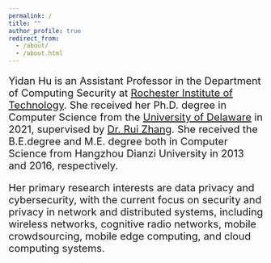 ```yaml
---
permalink: /
title: ""
author_profile: true
redirect_from: 
  - /about/
  - /about.html
---
```



<p style='font-size:20px'>Yidan Hu is an Assistant Professor in the Department of Computing Security at <a href='https://www.rit.edu/' target='_blank'>Rochester Institute of Technology</a>. She received her Ph.D. degree in Computer Science from the <a href='https://www.udel.edu/' target='_blank'>University of Delaware</a> in 2021, supervised by <a href='https://www.eecis.udel.edu/~ruizhang/' target='_blank'>Dr. Rui Zhang</a>. She received the B.E.degree and M.E. degree both in Computer Science from Hangzhou Dianzi University in 2013 and 2016, respectively.</p>  

<p style='font-size:20px'>Her primary research interests are data privacy and cybersecurity, with the current focus on security and privacy in network and distributed systems, including wireless networks, cognitive radio networks, mobile crowdsourcing, mobile edge computing, and cloud computing systems.</p>

